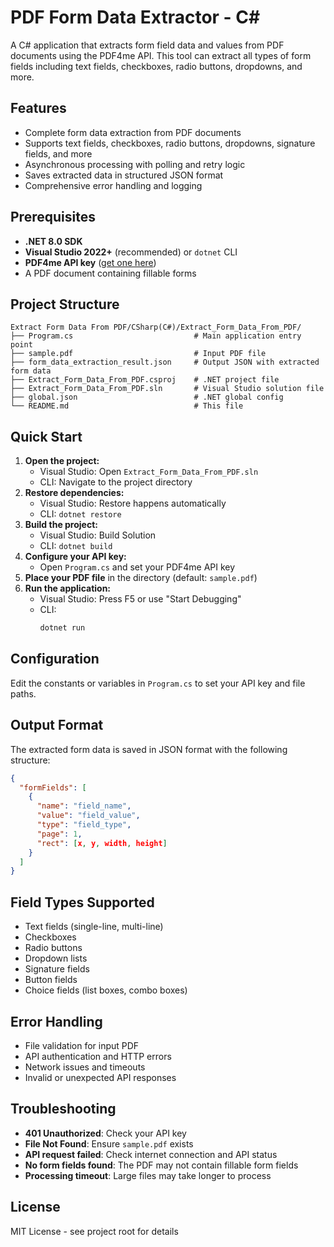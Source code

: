 # PDF Form Data Extractor - C#

A C# application that extracts form field data and values from PDF documents using the PDF4me API. This tool can extract all types of form fields including text fields, checkboxes, radio buttons, dropdowns, and more.

## Features

- Complete form data extraction from PDF documents
- Supports text fields, checkboxes, radio buttons, dropdowns, signature fields, and more
- Asynchronous processing with polling and retry logic
- Saves extracted data in structured JSON format
- Comprehensive error handling and logging

## Prerequisites

- **.NET 8.0 SDK**
- **Visual Studio 2022+** (recommended) or `dotnet` CLI
- **PDF4me API key** ([get one here](https://dev.pdf4me.com/dashboard/#/api-keys/))
- A PDF document containing fillable forms

## Project Structure

```
Extract Form Data From PDF/CSharp(C#)/Extract_Form_Data_From_PDF/
├── Program.cs                           # Main application entry point
├── sample.pdf                           # Input PDF file
├── form_data_extraction_result.json     # Output JSON with extracted form data
├── Extract_Form_Data_From_PDF.csproj    # .NET project file
├── Extract_Form_Data_From_PDF.sln       # Visual Studio solution file
├── global.json                          # .NET global config
└── README.md                            # This file
```

## Quick Start

1. **Open the project:**
   - Visual Studio: Open `Extract_Form_Data_From_PDF.sln`
   - CLI: Navigate to the project directory
2. **Restore dependencies:**
   - Visual Studio: Restore happens automatically
   - CLI: `dotnet restore`
3. **Build the project:**
   - Visual Studio: Build Solution
   - CLI: `dotnet build`
4. **Configure your API key:**
   - Open `Program.cs` and set your PDF4me API key
5. **Place your PDF file** in the directory (default: `sample.pdf`)
6. **Run the application:**
   - Visual Studio: Press F5 or use "Start Debugging"
   - CLI:
     ```bash
     dotnet run
     ```

## Configuration

Edit the constants or variables in `Program.cs` to set your API key and file paths.

## Output Format

The extracted form data is saved in JSON format with the following structure:

```json
{
  "formFields": [
    {
      "name": "field_name",
      "value": "field_value",
      "type": "field_type",
      "page": 1,
      "rect": [x, y, width, height]
    }
  ]
}
```

## Field Types Supported

- Text fields (single-line, multi-line)
- Checkboxes
- Radio buttons
- Dropdown lists
- Signature fields
- Button fields
- Choice fields (list boxes, combo boxes)

## Error Handling

- File validation for input PDF
- API authentication and HTTP errors
- Network issues and timeouts
- Invalid or unexpected API responses

## Troubleshooting

- **401 Unauthorized**: Check your API key
- **File Not Found**: Ensure `sample.pdf` exists
- **API request failed**: Check internet connection and API status
- **No form fields found**: The PDF may not contain fillable form fields
- **Processing timeout**: Large files may take longer to process

## License

MIT License - see project root for details 